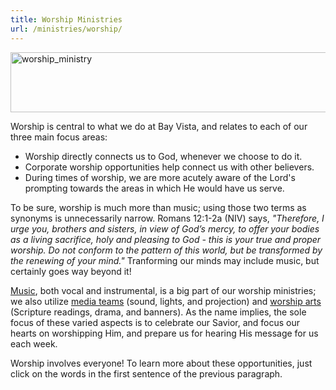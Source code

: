 ```yaml
---
title: Worship Ministries
url: /ministries/worship/
---
```


<p class="text-center"><img alt="worship_ministry" src="/img/stock/worship_ministry.jpg" width="775" height="96"></p>

Worship is central to what we do at Bay Vista, and relates to each of our three main focus areas:

* Worship directly connects us to God, whenever we choose to do it.
* Corporate worship opportunities help connect us with other believers.
* During times of worship, we are more acutely aware of the Lord's prompting towards the areas in which He would have us serve.

To be sure, worship is much more than music; using those two terms as synonyms is unnecessarily narrow. Romans 12:1-2a (NIV) says, _"Therefore, I urge you, brothers and sisters, in view of God’s mercy, to offer your bodies as a living sacrifice, holy and pleasing to God - this is your true and proper worship. Do not conform to the pattern of this world, but be transformed by the renewing of your mind."_ Tranforming our minds may include music, but certainly goes way beyond it!

[Music](music/), both vocal and instrumental, is a big part of our worship ministries; we also utilize [media teams](media-teams/) (sound, lights, and projection) and [worship arts](arts) (Scripture readings, drama, and banners). As the name implies, the sole focus of these varied aspects is to celebrate our Savior, and focus our hearts on worshipping Him, and prepare us for hearing His message for us each week.

Worship involves everyone! To learn more about these opportunities, just click on the words in the first sentence of the previous paragraph.
